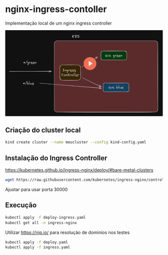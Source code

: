 # nginx-ingress-contoller
Implementação local de um nginx ingress controller

![Diagrama do Ingress Controller](ingress.png)

## Criação do cluster local

```bash
kind create cluster --name meucluster --config kind-config.yaml
```

## Instalação do Ingress Controller

https://kubernetes.github.io/ingress-nginx/deploy/#bare-metal-clusters

```bash
wget https://raw.githubusercontent.com/kubernetes/ingress-nginx/controller-v1.13.0/deploy/static/provider/baremetal/deploy.yaml

```

Ajustar para usar porta 30000

## Execução

```bash
kubectl apply -f deploy-ingress.yaml
kubectl get all -n ingress-nginx
```

Utilizar https://nip.io/ para resolução de dominios nos testes

```bash
kubectl apply -f deploy.yaml
kubectl apply -f ingress.yaml
```